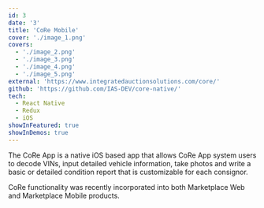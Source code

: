 ```yaml
---
id: 3
date: '3'
title: 'CoRe Mobile'
cover: './image_1.png'
covers:
  - './image_2.png'
  - './image_3.png'
  - './image_4.png'
  - './image_5.png'
external: 'https://www.integratedauctionsolutions.com/core/'
github: 'https://github.com/IAS-DEV/core-native/'
tech:
  - React Native
  - Redux
  - iOS
showInFeatured: true
showInDemos: true
---
```


The CoRe App is a native iOS based app that allows CoRe App system users to decode VINs, input detailed vehicle information, take photos and write a basic or detailed condition report that is customizable for each consignor.

CoRe functionality was recently incorporated into both Marketplace Web and Marketplace Mobile products.
